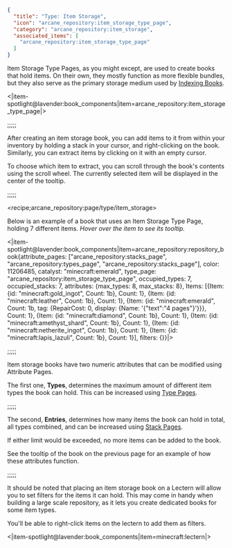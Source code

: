 ```json
{
  "title": "Type: Item Storage",
  "icon": "arcane_repository:item_storage_type_page",
  "category": "arcane_repository:item_storage",
  "associated_items": [
    "arcane_repository:item_storage_type_page"
  ]
}
```

Item Storage Type Pages, as you might except, are used to create books that hold items.
On their own, they mostly function as more flexible bundles, 
but they also serve as the primary storage medium used by [Indexing Books](^arcane_repository:indexing/indexing_type_page).


<|item-spotlight@lavender:book_components|item=arcane_repository:item_storage_type_page|>

;;;;;

After creating an item storage book, you can add items to it from within your 
inventory by holding a stack in your cursor, and right-clicking on the book.
Similarly, you can extract items by clicking on it with an empty cursor.


To choose which item to extract, you can scroll through the book's contents using the scroll wheel.
The currently selected item will be displayed in the center of the tooltip.

;;;;;

<recipe;arcane_repository:page/type/item_storage>

Below is an example of a book that uses an Item Storage Type Page, holding 7 different items. 
*Hover over the item to see its tooltip.*


<|item-spotlight@lavender:book_components|item=arcane_repository:repository_book{attribute_pages: ["arcane_repository:stacks_page"\, "arcane_repository:types_page"\, "arcane_repository:stacks_page"]\, color: 11206485\, catalyst: "minecraft:emerald"\, type_page: "arcane_repository:item_storage_type_page"\, occupied_types: 7\, occupied_stacks: 7\, attributes: {max_types: 8\, max_stacks: 8}\, Items: [{Item: {id: "minecraft:gold_ingot"\, Count: 1b}\, Count: 1}\, {Item: {id: "minecraft:leather"\, Count: 1b}\, Count: 1}\, {Item: {id: "minecraft:emerald"\, Count: 1b\, tag: {RepairCost: 0\, display: {Name: '{"text":"4 pages"}'}}}\, Count: 1}\, {Item: {id: "minecraft:diamond"\, Count: 1b}\, Count: 1}\, {Item: {id: "minecraft:amethyst_shard"\, Count: 1b}\, Count: 1}\, {Item: {id: "minecraft:netherite_ingot"\, Count: 1b}\, Count: 1}\, {Item: {id: "minecraft:lapis_lazuli"\, Count: 1b}\, Count: 1}]\, filters: {}}|>

;;;;;

Item storage books have two numeric attributes that can be modified using Attribute Pages.


The first one, **Types**, determines the maximum amount of different item types the book can hold.
This can be increased using [Type Pages](^arcane_repository:item_storage/attribute_types).

;;;;;

The second, **Entries**, determines how many items the book can hold in total, all types combined,
and can be increased using [Stack Pages](^arcane_repository:item_storage/attribute_stacks).


If either limit would be exceeded, no more items can be added to the book.


See the tooltip of the book on the previous page for an example of how these attributes function.

;;;;;

It should be noted that placing an item storage book on a Lectern 
will allow you to set filters for the items it can hold.
This may come in handy when building a large scale repository,
as it lets you create dedicated books for some item types.


You'll be able to right-click items on the lectern to add them as filters.

<|item-spotlight@lavender:book_components|item=minecraft:lectern|>

